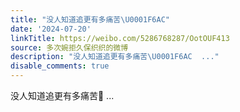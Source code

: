 ```yaml
---
title: "没人知道追更有多痛苦\U0001F6AC"
date: '2024-07-20'
linkTitle: https://weibo.com/5286768287/OotOUF413
source: 多次婉拒久保织织的微博
description: "没人知道追更有多痛苦\U0001F6AC  ..."
disable_comments: true
---
```

没人知道追更有多痛苦🚬  ...